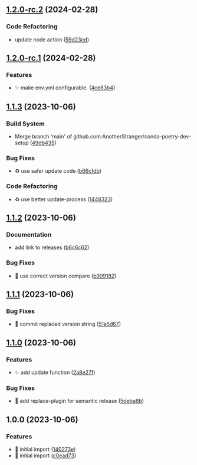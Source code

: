 ## [1.2.0-rc.2](https://github.com/AnotherStranger/conda-poetry-dev-setup/compare/v1.2.0-rc.1...v1.2.0-rc.2) (2024-02-28)


### Code Refactoring

* update node action ([59d23cd](https://github.com/AnotherStranger/conda-poetry-dev-setup/commit/59d23cd1dee8af87bcb6855073629c0029a0aa85))

## [1.2.0-rc.1](https://github.com/AnotherStranger/conda-poetry-dev-setup/compare/v1.1.3...v1.2.0-rc.1) (2024-02-28)


### Features

* :sparkles: make env.yml configurable. ([4ce83b4](https://github.com/AnotherStranger/conda-poetry-dev-setup/commit/4ce83b48931c14a41ab1e992f01e0a06ff16d1a1))

## [1.1.3](https://github.com/AnotherStranger/conda-poetry-dev-setup/compare/v1.1.2...v1.1.3) (2023-10-06)


### Build System

* Merge branch 'main' of github.com:AnotherStranger/conda-poetry-dev-setup ([49db435](https://github.com/AnotherStranger/conda-poetry-dev-setup/commit/49db435935449264bd47449b9fc07c88958b965d))


### Bug Fixes

* :recycle: use safer update code ([b66cfdb](https://github.com/AnotherStranger/conda-poetry-dev-setup/commit/b66cfdbf0640da27b9b3aa55045c2e1560e0cdaf))


### Code Refactoring

* :recycle: use better update-process ([1448323](https://github.com/AnotherStranger/conda-poetry-dev-setup/commit/144832319ddc23f39f2ea15b03fadbe9732073e6))

## [1.1.2](https://github.com/AnotherStranger/conda-poetry-dev-setup/compare/v1.1.1...v1.1.2) (2023-10-06)


### Documentation

* add link to releases ([b6c6c62](https://github.com/AnotherStranger/conda-poetry-dev-setup/commit/b6c6c62ff61c9d18408b996bd954852468fd4659))


### Bug Fixes

* :bug: use correct version compare ([b909182](https://github.com/AnotherStranger/conda-poetry-dev-setup/commit/b9091828cce89bfcedb04c633609d040387023a4))

## [1.1.1](https://github.com/AnotherStranger/conda-poetry-dev-setup/compare/v1.1.0...v1.1.1) (2023-10-06)


### Bug Fixes

* :green_heart: commit replaced version string ([51a5d67](https://github.com/AnotherStranger/conda-poetry-dev-setup/commit/51a5d67eb74e0b256daedb1fd71ff5d8b5a12408))

## [1.1.0](https://github.com/AnotherStranger/conda-poetry-dev-setup/compare/v1.0.0...v1.1.0) (2023-10-06)


### Features

* :sparkles: add update function ([2a8e27f](https://github.com/AnotherStranger/conda-poetry-dev-setup/commit/2a8e27f819d84c74adb931ec67b90b0ed85f27c8))


### Bug Fixes

* :green_heart: add replace-plugin for semantic release ([5deba8b](https://github.com/AnotherStranger/conda-poetry-dev-setup/commit/5deba8bb3509bb58372fd459185560c0c5d7b1cb))

## 1.0.0 (2023-10-06)


### Features

* :tada: initial import ([140273e](https://github.com/AnotherStranger/conda-poetry-dev-setup/commit/140273e7e23791d02f65c9b1c7d42ca32b58007f))
* :tada: initial import ([c0ead73](https://github.com/AnotherStranger/conda-poetry-dev-setup/commit/c0ead733ffadf2bdaa42e4dc35b41df58bb0a6c3))
